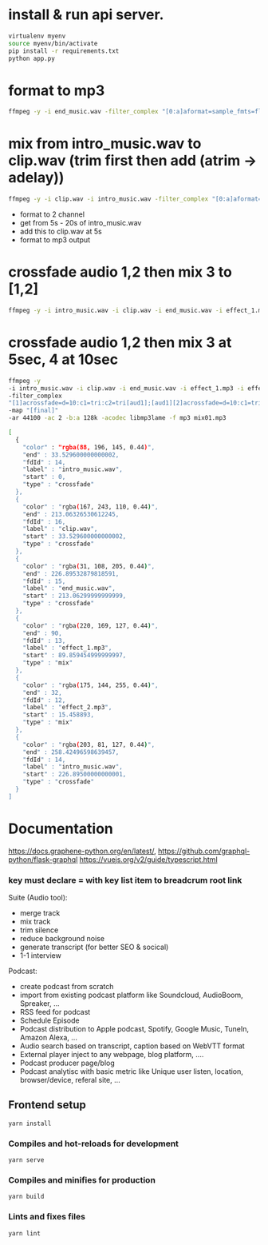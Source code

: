 # install & run api server.
```bash
virtualenv myenv
source myenv/bin/activate
pip install -r requirements.txt
python app.py
```


# format to mp3
```bash
ffmpeg -y -i end_music.wav -filter_complex "[0:a]aformat=sample_fmts=fltp:sample_rates=44100:channel_layouts=stereo[a0]" -map [a0] -ar 44100 -ac 2 -b:a 128k -acodec libmp3lame -f mp3 end_music.mp3
```

# mix from intro_music.wav to clip.wav (trim first then add (atrim -> adelay))
```bash
ffmpeg -y -i clip.wav -i intro_music.wav -filter_complex "[0:a]aformat=sample_fmts=fltp:sample_rates=44100:channel_layouts=stereo[a0];[1:a]aformat=sample_fmts=fltp:sample_rates=44100:channel_layouts=stereo[a1];[a1]atrim=5.0:20.0[a1trim];[a1trim]adelay=5000|5000[aud1];[aud1]amix=1,apad[a];[a0][a]amerge[a]" -map "[a]" -ar 44100 -ac 2 -b:a 128k -acodec libmp3lame -f mp3 mix01.mp3
```

- format to 2 channel
- get from 5s - 20s of intro_music.wav
- add this to clip.wav at 5s
- format to mp3 output

# crossfade audio 1,2 then mix 3 to [1,2]
```bash
ffmpeg -y -i intro_music.wav -i clip.wav -i end_music.wav -i effect_1.mp3 -i effect_2.mp3 -filter_complex "[1]acrossfade=d=10:c1=tri:c2=tri[aud1];[aud1][2]acrossfade=d=10:c1=tri:c2=tri[aud2];[3]adelay=5000|5000[aud3];[aud3]amix=1,apad[mixed];[aud2][mixed]amerge[mixed]" -map "[mixed]" -ar 44100 -ac 2 -b:a 128k -acodec libmp3lame -f mp3 mix01.mp3
```

# crossfade audio 1,2 then mix 3 at 5sec, 4 at 10sec
```bash
ffmpeg -y 
-i intro_music.wav -i clip.wav -i end_music.wav -i effect_1.mp3 -i effect_2.mp3 
-filter_complex 
"[1]acrossfade=d=10:c1=tri:c2=tri[aud1];[aud1][2]acrossfade=d=10:c1=tri:c2=tri[aud2];[3]adelay=5000|5000[aud3];[4]adelay=10000|10000[aud4];[aud3][aud4]amix=2,apad[final];[aud2][final]amerge[final]" 
-map "[final]" 
-ar 44100 -ac 2 -b:a 128k -acodec libmp3lame -f mp3 mix01.mp3
```
```bash
[
  {
    "color" : "rgba(88, 196, 145, 0.44)",
    "end" : 33.529600000000002,
    "fdId" : 14,
    "label" : "intro_music.wav",
    "start" : 0,
    "type" : "crossfade"
  },
  {
    "color" : "rgba(167, 243, 110, 0.44)",
    "end" : 213.06326530612245,
    "fdId" : 16,
    "label" : "clip.wav",
    "start" : 33.529600000000002,
    "type" : "crossfade"
  },
  {
    "color" : "rgba(31, 108, 205, 0.44)",
    "end" : 226.89532879818591,
    "fdId" : 15,
    "label" : "end_music.wav",
    "start" : 213.06299999999999,
    "type" : "crossfade"
  },
  {
    "color" : "rgba(220, 169, 127, 0.44)",
    "end" : 90,
    "fdId" : 13,
    "label" : "effect_1.mp3",
    "start" : 89.859454999999997,
    "type" : "mix"
  },
  {
    "color" : "rgba(175, 144, 255, 0.44)",
    "end" : 32,
    "fdId" : 12,
    "label" : "effect_2.mp3",
    "start" : 15.458893,
    "type" : "mix"
  },
  {
    "color" : "rgba(203, 81, 127, 0.44)",
    "end" : 258.42496598639457,
    "fdId" : 14,
    "label" : "intro_music.wav",
    "start" : 226.89500000000001,
    "type" : "crossfade"
  }
]
```


# Documentation
https://docs.graphene-python.org/en/latest/, https://github.com/graphql-python/flask-graphql
https://vuejs.org/v2/guide/typescript.html

### key must declare = with key list item to breadcrum root link

Suite (Audio tool):
* merge track
* mix track
* trim silence
* reduce background noise
* generate transcript (for better SEO & socical)
* 1-1 interview

Podcast:
* create podcast from scratch
* import from existing podcast platform like Soundcloud, AudioBoom, Spreaker, ...
* RSS feed for podcast
* Schedule Episode
* Podcast distribution to Apple podcast, Spotify, Google Music, TuneIn, Amazon Alexa, ...
* Audio search based on transcript, caption based on WebVTT format
* External player inject to any webpage, blog platform, ....
* Podcast producer page/blog
* Podcast analytisc with basic metric like Unique user listen, location, browser/device, referal site, ...

## Frontend setup
```
yarn install
```

### Compiles and hot-reloads for development
```
yarn serve
```

### Compiles and minifies for production
```
yarn build
```

### Lints and fixes files
```
yarn lint
